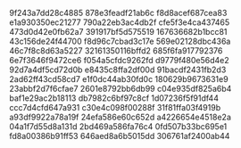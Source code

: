 9f243a7dd28c4885
878e3feadf21ab6c
f8d8acef687cea83
e1a930350ec21277
790a22eb3ac4db2f
cfe5f3e4ca437465
473d0d42e0fb62a7
391917bf5d575519
167636682b1bcc81
43c156de24f44700
f8d96c7cbad3c17e
569e02128dbc436a
46c7f8c8d63a5227
32161350116bffd2
685f6fa917792376
6e7f3646f9472ce6
f054a5cfdc9262fd
d9779f480e56d4e2
92d7a4df5cd72d0b
e8435c8ffa2df00d
91bacdf2431fb2d3
2ad62ff43cd58cd7
e1f0dc44ab30fd0c
180629b9673631e9
23abbf2d7f6cfae7
2601e8792bb6db99
c04e935df825a6b4
baf1e29ac2b18113
db7982c6bf97c8cf
1d07236f5f91df44
ccc7d4cfd647a931
c30e4c098f00288f
31f81ffa03f4919b
a93df9922a78a19f
24efa586e60c652d
a4226654e4518e2a
04a1f7d55d8a131d
2bd469a586fa76c4
0fd507b33bc695e1
fd8a00386b91ff53
646aed8a6b5015dd
306761af2400ab44
